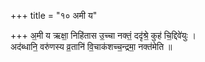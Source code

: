 +++
title = "१० अमी य"

+++
अ॒मी य ऋक्षा॒ निहि॑तास उ॒च्चा नक्तं॒ ददृ॑श्रे॒ कुह॑ चि॒द्दिवे॑युः ।  
अद॑ब्धानि॒ वरु॑णस्य व्र॒तानि॑ वि॒चाक॑शच्च॒न्द्रमा॒ नक्त॑मेति ॥